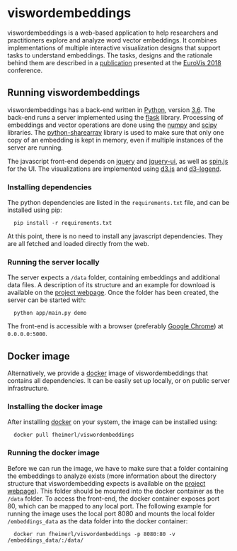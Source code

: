 # viswordembeddings
viswordembeddings is a web-based application to help researchers and practitioners explore and analyze word vector embeddings.
It combines implementations of multiple interactive visualization designs that support tasks to understand embeddings.
The tasks, designs and the rationale behind them are described in a [publication](https://graphics.cs.wisc.edu/Vis/EmbVis/) presented at the [EuroVis 2018](https://www.eurovis2018.org/) conference.

## Running viswordembeddings
viswordembeddings has a back-end written in [Python](https://www.python.org), version [3.6](https://www.python.org/downloads/release/python-360/). The back-end runs a server implemented using the [flask](http://flask.pocoo.org/) library.
Processing of embeddings and vector operations are done using the [numpy](https://www.numpy.org/) and [scipy](https://scipy.org/) libraries.
The [python-sharearray](https://github.com/bshillingford/python-sharearray) library is used to make sure that only one copy of an embedding is kept in memory, even if multiple instances of the server are running.

The javascript front-end depends on [jquery](https://jquery.com/) and [jquery-ui](https://jqueryui.com/), as well as [spin.js](https://spin.js.org/) for the UI. The visualizations are implemented using [d3.js](https://d3js.org/) and [d3-legend](http://d3-legend.susielu.com/).

### Installing dependencies
The python dependencies are listed in the `requirements.txt` file, and can be installed using pip:
```
  pip install -r requirements.txt
```
At this point, there is no need to install any javascript dependencies.
They are all fetched and loaded directly from the web.

### Running the server locally
The server expects a `/data` folder, containing embeddings and additional data files.
A description of its structure and an example for download is available on the [project webpage](http://graphics.cs.wisc.edu/Vis/EmbVis/).
Once the folder has been created, the server can be started with:
```
  python app/main.py demo
```
The front-end is accessible with a browser (preferably [Google Chrome](https://www.google.com/chrome/)) at `0.0.0.0:5000`.

## Docker image
Alternatively, we provide a [docker](https://www.docker.com) image of viswordembeddings that contains all dependencies.
It can be easily set up locally, or on public server infrastructure.

### Installing the docker image
After installing [docker](https://www.docker.com) on your system, the image can be installed using:
```
  docker pull fheimerl/viswordembeddings
```

### Running the docker image
Before we can run the image, we have to make sure that a folder containing the embeddings to analyze exists (more information about the directory structure that viswordembedding expects is available on the [project webpage](http://graphics.cs.wisc.edu/Vis/EmbVis/)).
This folder should be mounted into the docker container as the `/data` folder.
To access the front-end, the docker container exposes port 80, which can be mapped to any local port.
The following example for running the image uses the local port 8080 and mounts the local folder `/embeddings_data` as the data folder into the docker container:
```
  docker run fheimerl/viswordembeddings -p 8080:80 -v /embeddings_data/:/data/
```
